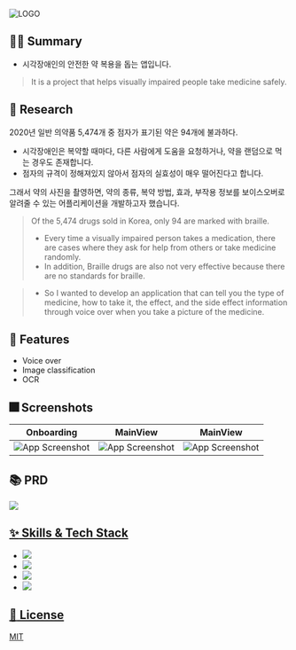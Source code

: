 ![LOGO](https://user-images.githubusercontent.com/68676844/187859492-6987c700-ceeb-45b2-87e2-4b56354affa1.png)

## 💁‍♀️ Summary
- 시각장애인의 안전한 약 복용을 돕는 앱입니다.
> It is a project that helps visually impaired people take medicine safely.


## 📄 Research
2020년 일반 의약품 5,474개 중 점자가 표기된 약은 94개에 불과하다.
    
- 시각장애인은 복약할 때마다, 다른 사람에게 도움을 요청하거나, 약을 랜덤으로 먹는 경우도 존재합니다.
- 점자의 규격이 정해져있지 않아서 점자의 실효성이 매우 떨어진다고 합니다.

그래서 약의 사진을 촬영하면, 약의 종류, 복약 방법, 효과, 부작용 정보를 보이스오버로 알려줄 수 있는 어플리케이션을 개발하고자 했습니다.

> Of the 5,474 drugs sold in Korea, only 94 are marked with braille.<br>
> - Every time a visually impaired person takes a medication, there are cases where they ask for help from others or take medicine randomly.
> - In addition, Braille drugs are also not very effective because there are no standards for braille. <br>

> - So I wanted to develop an application that can tell you the type of medicine, how to take it, the effect, and the side effect information through voice over when you take a picture of the medicine.

## :pushpin: Features

- Voice over
- Image classification 
- OCR

<!--
## :framed_picture: Demo

Insert gif or link to demo
-->

## :fireworks: Screenshots

|Onboarding|MainView|MainView|
|---|---|---|
|![App Screenshot](https://user-images.githubusercontent.com/68676844/187777879-2fb8a8c9-cdf9-47b7-a4cf-af5f01075260.PNG)|![App Screenshot](https://user-images.githubusercontent.com/68676844/187777866-2c0cb5f1-fc1d-4ead-9a35-8d2ce4ef88cd.PNG)|![App Screenshot](https://user-images.githubusercontent.com/68676844/187777877-67074de5-4846-4c36-9406-fb001283c1e0.PNG)


## :books: PRD
<a href="https://regal-lamb-56a.notion.site/PRD-Product-Requirement-Document-bdde49ab1ea044eab27d460fc9451f03"><img src="https://img.shields.io/badge/PRD-000000?style=for-the-badge&logo=notion&logoColor=white"/>


## :sparkles: Skills & Tech Stack
- <img src="https://img.shields.io/badge/swift-F05138?style=for-the-badge&logo=swift&logoColor=white"/>
- <img src="https://img.shields.io/badge/create%20ml-40929B?style=for-the-badge&logo=createml&logoColor=white"/>
- <img src="https://img.shields.io/badge/ml%20kit-4285F4?style=for-the-badge&logo=google&logoColor=white"/>
- <img src="https://img.shields.io/badge/figma-F24E1E?style=for-the-badge&logo=figma&logoColor=white"/>


## :lock_with_ink_pen: License

[MIT](https://choosealicense.com/licenses/mit/)

